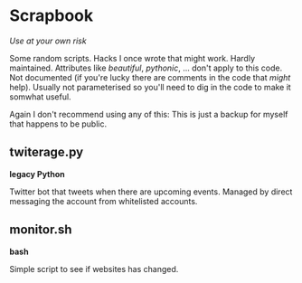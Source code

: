 # Scrapbook
*Use at your own risk*

Some random scripts.
Hacks I once wrote that might work.
Hardly maintained.
Attributes like *beautiful*, *pythonic*, ... don't apply to this code.
Not documented (if you're lucky there are comments in the code that *might* help).
Usually not parameterised so you'll need to dig in the code to make it somwhat useful.

Again I don't recommend using any of this: This is just a backup for myself that happens to be public.

## twiterage.py
**legacy Python**

Twitter bot that tweets when there are upcoming events.
Managed by direct messaging the account from whitelisted accounts.

## monitor.sh
**bash**

Simple script to see if websites has changed.
